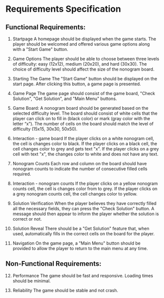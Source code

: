 # Requirements Specification

## Functional Requirements:

1. Startpage
A homepage should be displayed when the game starts. The player should be welcomed and offered various game options along with a "Start Game" button.

2. Game Options
The player should be able to choose between three levels of difficulty: easy (12x12), medium (20x20), and hard (30x30).
The choice of difficulty level should affect the size of the nonogram board.

3. Starting The Game
The "Start Game" button should be displayed on the start page. After clicking this button, a game page is presented.

4. Game Page
The game page should consist of the game board, "Check Solution", "Get Solution", and "Main Menu" buttons.

5. Game Board:
A nonogram board should be generated based on the selected difficulty level.
The board should consist of white cells that the player can click on to fill in (black color) or mark (gray color with the letter “x”).
The number of cells on the board should match the level of difficulty (15x15, 30x30, 50x50).

6. Interaction - game board
If the player clicks on a white nonogram cell, the cell is changes color to black. If the player clicks on a black cell, the cell changes color to grey and gets text "x". If the player clicks on a grey cell with text "x", the changes color to white and does not have any text.

7. Nonogram Counts
Each row and column on the board should have nonogram counts to indicate the number of consecutive filled cells required.

8. Interaction - nonogram counts
If the player clicks on a yellow nonogram counts cell, the cell is changes color from to grey. If the player clicks on a grey nonogram counts cell, the cell changes color to yellow.

9. Solution Verification
When the player believes they have correctly filled all the necessary fields, they can press the "Check Solution" button. A message should then appear to inform the player whether the solution is correct or not.

10. Solution Reveal
There should be a "Get Solution" feature that, when used, automatically fills in the correct cells on the board for the player.

11.  Navigation
On the game page, a "Main Menu" button should be provided to allow the player to return to the main menu at any time.




## Non-Functional Requirements:
12. Performance
The game should be fast and responsive.
Loading times should be minimal.

13. Reliability
The game should be stable and not crash.


